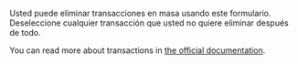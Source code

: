 Usted puede eliminar transacciones en masa usando este formulario. Deseleccione cualquier transacción que usted no quiere eliminar después de todo.

You can read more about transactions in [the official documentation](https://firefly-iii.readthedocs.io/en/latest/concepts/transactions.html).